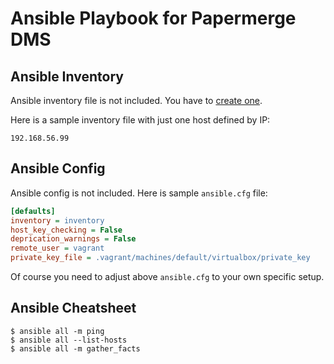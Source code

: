 # Ansible Playbook for Papermerge DMS


## Ansible Inventory

Ansible inventory file is not included. You have to [create one](https://docs.ansible.com/ansible/latest/inventory_guide/intro_inventory.html).

Here is a sample inventory file with just one host defined by IP:

```inventory
192.168.56.99
```


## Ansible Config

Ansible config is not included. Here is sample ``ansible.cfg`` file:

```ansible.cfg
[defaults]
inventory = inventory
host_key_checking = False
deprication_warnings = False
remote_user = vagrant
private_key_file = .vagrant/machines/default/virtualbox/private_key
```

Of course you need to adjust above ``ansible.cfg`` to your own specific setup.

## Ansible Cheatsheet

```
$ ansible all -m ping
$ ansible all --list-hosts
$ ansible all -m gather_facts
```
